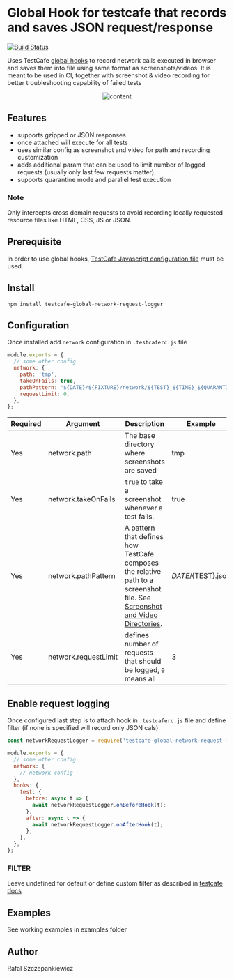 # Global Hook for testcafe that records and saves JSON request/response

[![Build Status](https://travis-ci.org/rafalsep/testcafe-global-network-request-logger.svg)](https://travis-ci.org/rafalsep/testcafe-global-network-request-logger)

Uses TestCafe [global hooks](https://testcafe.io/documentation/403435/guides/advanced-guides/hooks#global-hooks) to record network calls executed in browser and saves them into file using same format as screenshots/videos.
It is meant to be used in CI, together with screenshot & video recording for better troubleshooting capability of failed tests

<p align="center">
    <img src="https://raw.github.com/rafalsep/testcafe-global-network-request-logger/master/media/content.png" alt="content" />
</p>

## Features

- supports gzipped or JSON responses
- once attached will execute for all tests
- uses similar config as screenshot and video for path and recording customization
- adds additional param that can be used to limit number of logged requests (usually only last few requests matter)
- supports quarantine mode and parallel test execution

### Note

Only intercepts cross domain requests to avoid recording locally requested resource files like HTML, CSS, JS or JSON.

## Prerequisite

In order to use global hooks, [TestCafe Javascript configuration file](https://testcafe.io/documentation/402638/reference/configuration-file#javascript) must be used.

## Install

```
npm install testcafe-global-network-request-logger
```

## Configuration

Once installed add `network` configuration in `.testcaferc.js` file

```js
module.exports = {
  // some other config
  network: {
    path: 'tmp',
    takeOnFails: true,
    pathPattern: '${DATE}/${FIXTURE}/network/${TEST}_${TIME}_${QUARANTINE_ATTEMPT}.json',
    requestLimit: 0,
  },
};
```

| Required | Argument             | Description                                                                                                                                                                                                                                           | Example              |
| -------- | -------------------- | ----------------------------------------------------------------------------------------------------------------------------------------------------------------------------------------------------------------------------------------------------- | -------------------- |
| Yes      | network.path         | The base directory where screenshots are saved                                                                                                                                                                                                        | tmp                  |
| Yes      | network.takeOnFails  | `true` to take a screenshot whenever a test fails.                                                                                                                                                                                                    | true                 |
| Yes      | network.pathPattern  | A pattern that defines how TestCafe composes the relative path to a screenshot file. See [Screenshot and Video Directories](https://testcafe.io/documentation/402840/guides/advanced-guides/screenshots-and-videos#screenshot-and-video-directories). | ${DATE}/${TEST}.json |
| Yes      | network.requestLimit | defines number of requests that should be logged, `0` means all                                                                                                                                                                                       | 3                    |

## Enable request logging

Once configured last step is to attach hook in `.testcaferc.js` file and define filter (if none is specified will record only JSON cals)

```js
const networkRequestLogger = require('testcafe-global-network-request-logger')(/* FILTER */);

module.exports = {
  // some other config
  network: {
    // network config
  },
  hooks: {
    test: {
      before: async t => {
        await networkRequestLogger.onBeforeHook(t);
      },
      after: async t => {
        await networkRequestLogger.onAfterHook(t);
      },
    },
  },
};
```

### FILTER

Leave undefined for default or define custom filter as described in [testcafe docs](https://testcafe.io/documentation/402769/reference/test-api/requestlogger/constructor#select-requests-to-be-handled-by-the-hook)

## Examples

See working examples in examples folder

## Author

Rafal Szczepankiewicz

